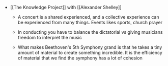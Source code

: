 - [[The Knowledge Project]] with [[Alexander Shelley]]
	 - A concert is a shared experienced, and a collective experience can be experienced from many things. Events likes sports, church prayer

	 - In conducting you have to balance the dictatorial vs giving musicians freedom to interpret the music

	 - What makes Beethoven's 5th Symphony grand is that he takes a tiny amount of material to create something incredible. It is the efficiency of material that we find the symphony has a lot of cohesion
